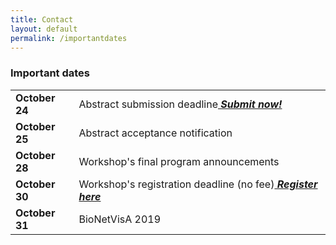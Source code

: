 ```yaml
---
title: Contact
layout: default
permalink: /importantdates
---
```




### Important dates

<table style="width 100%">
<tr><td><b>October 24</b></td>
  <td>Abstract submission deadline<b><i><font color="#e60000"><a href="https://easychair.org/conferences/?conf=bionetvisa2019"> Submit now!</a></font></i></b></td></tr>
<tr><td><b>October 25</b></td>
  <td>Abstract acceptance notification</td></tr>
<tr><td><b>October 28</b></td>
  <td>Workshop's final program announcements</td></tr>
<tr><td><b>October 30</b></td>
  <td>Workshop's registration deadline (no fee)<b><i><font color="#e6000"><a href="https://docs.google.com/forms/d/e/1FAIpQLSeaN4cxxVxjswgFNVLq27oE80OxklfuRT_2hog3odtIqsmEqQ/viewform"> Register here</a></font></i></b></td></tr>
<tr><td><b>October 31</b></td>
  <td>BioNetVisA 2019</td></tr>
</table>
